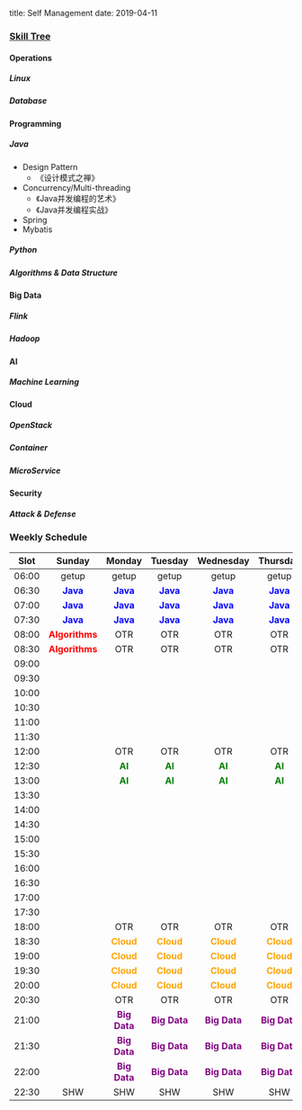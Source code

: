 title: Self Management
date: 2019-04-11

### [Skill Tree](https://github.com/TeamStuQ/skill-map)

#### Operations

##### Linux

##### Database

#### Programming

##### Java

- Design Pattern
  - 《设计模式之禅》
- Concurrency/Multi-threading
  - 《Java并发编程的艺术》
  - 《Java并发编程实战》
- Spring
- Mybatis

##### Python

##### Algorithms & Data Structure

#### Big Data

##### Flink

##### Hadoop

#### AI

##### Machine Learning

#### Cloud

##### OpenStack

##### Container

##### MicroService

#### Security

##### Attack & Defense

### Weekly Schedule

| Slot  |                     Sunday                     |                     Monday                      |                     Tuesday                     |                    Wednesday                    |                    Thursday                     |                  Friday                   |                    Saturday                    |
| :---: | :--------------------------------------------: | :---------------------------------------------: | :---------------------------------------------: | :---------------------------------------------: | :---------------------------------------------: | :---------------------------------------: | :--------------------------------------------: |
| 06:00 |                     getup                      |                      getup                      |                      getup                      |                      getup                      |                      getup                      |                   getup                   |                     getup                      |
| 06:30 |   <span style="color: blue">**Java**</span>    |    <span style="color: blue">**Java**</span>    |    <span style="color: blue">**Java**</span>    |    <span style="color: blue">**Java**</span>    |    <span style="color: blue">**Java**</span>    | <span style="color: blue">**Java**</span> |   <span style="color: blue">**Java**</span>    |
| 07:00 |   <span style="color: blue">**Java**</span>    |    <span style="color: blue">**Java**</span>    |    <span style="color: blue">**Java**</span>    |    <span style="color: blue">**Java**</span>    |    <span style="color: blue">**Java**</span>    | <span style="color: blue">**Java**</span> |   <span style="color: blue">**Java**</span>    |
| 07:30 |   <span style="color: blue">**Java**</span>    |    <span style="color: blue">**Java**</span>    |    <span style="color: blue">**Java**</span>    |    <span style="color: blue">**Java**</span>    |    <span style="color: blue">**Java**</span>    | <span style="color: blue">**Java**</span> |   <span style="color: blue">**Java**</span>    |
| 08:00 | <span style="color: red">**Algorithms**</span> |                       OTR                       |                       OTR                       |                       OTR                       |                       OTR                       |                    OTR                    | <span style="color: red">**Algorithms**</span> |
| 08:30 | <span style="color: red">**Algorithms**</span> |                       OTR                       |                       OTR                       |                       OTR                       |                       OTR                       |                    OTR                    | <span style="color: red">**Algorithms**</span> |
| 09:00 |                                                |                                                 |                                                 |                                                 |                                                 |                                           |                                                |
| 09:30 |                                                |                                                 |                                                 |                                                 |                                                 |                                           |                                                |
| 10:00 |                                                |                                                 |                                                 |                                                 |                                                 |                                           |                                                |
| 10:30 |                                                |                                                 |                                                 |                                                 |                                                 |                                           |                                                |
| 11:00 |                                                |                                                 |                                                 |                                                 |                                                 |                                           |                                                |
| 11:30 |                                                |                                                 |                                                 |                                                 |                                                 |                                           |                                                |
| 12:00 |                                                |                       OTR                       |                       OTR                       |                       OTR                       |                       OTR                       |                    OTR                    |                      OTR                       |
| 12:30 |                                                |    <span style="color: green">**AI**</span>     |    <span style="color: green">**AI**</span>     |    <span style="color: green">**AI**</span>     |    <span style="color: green">**AI**</span>     | <span style="color: green">**AI**</span>  |    <span style="color: green">**AI**</span>    |
| 13:00 |                                                |    <span style="color: green">**AI**</span>     |    <span style="color: green">**AI**</span>     |    <span style="color: green">**AI**</span>     |    <span style="color: green">**AI**</span>     | <span style="color: green">**AI**</span>  |    <span style="color: green">**AI**</span>    |
| 13:30 |                                                |                                                 |                                                 |                                                 |                                                 |                                           |                                                |
| 14:00 |                                                |                                                 |                                                 |                                                 |                                                 |                                           |                                                |
| 14:30 |                                                |                                                 |                                                 |                                                 |                                                 |                                           |                                                |
| 15:00 |                                                |                                                 |                                                 |                                                 |                                                 |                                           |                                                |
| 15:30 |                                                |                                                 |                                                 |                                                 |                                                 |                                           |                                                |
| 16:00 |                                                |                                                 |                                                 |                                                 |                                                 |                                           |                                                |
| 16:30 |                                                |                                                 |                                                 |                                                 |                                                 |                                           |                                                |
| 17:00 |                                                |                                                 |                                                 |                                                 |                                                 |                                           |                                                |
| 17:30 |                                                |                                                 |                                                 |                                                 |                                                 |                                           |                                                |
| 18:00 |                                                |                       OTR                       |                       OTR                       |                       OTR                       |                       OTR                       |                    OTR                    |                      OTR                       |
| 18:30 |                                                |  <span style="color: orange">**Cloud**</span>   |  <span style="color: orange">**Cloud**</span>   |  <span style="color: orange">**Cloud**</span>   |  <span style="color: orange">**Cloud**</span>   |                                           |                                                |
| 19:00 |                                                |  <span style="color: orange">**Cloud**</span>   |  <span style="color: orange">**Cloud**</span>   |  <span style="color: orange">**Cloud**</span>   |  <span style="color: orange">**Cloud**</span>   |                                           |                                                |
| 19:30 |                                                |  <span style="color: orange">**Cloud**</span>   |  <span style="color: orange">**Cloud**</span>   |  <span style="color: orange">**Cloud**</span>   |  <span style="color: orange">**Cloud**</span>   |                                           |                                                |
| 20:00 |                                                |  <span style="color: orange">**Cloud**</span>   |  <span style="color: orange">**Cloud**</span>   |  <span style="color: orange">**Cloud**</span>   |  <span style="color: orange">**Cloud**</span>   |                                           |                                                |
| 20:30 |                                                |                       OTR                       |                       OTR                       |                       OTR                       |                       OTR                       |                                           |                                                |
| 21:00 |                                                | <span style="color: purple">**Big Data**</span> | <span style="color: purple">**Big Data**</span> | <span style="color: purple">**Big Data**</span> | <span style="color: purple">**Big Data**</span> |                                           |                                                |
| 21:30 |                                                | <span style="color: purple">**Big Data**</span> | <span style="color: purple">**Big Data**</span> | <span style="color: purple">**Big Data**</span> | <span style="color: purple">**Big Data**</span> |                                           |                                                |
| 22:00 |                                                | <span style="color: purple">**Big Data**</span> | <span style="color: purple">**Big Data**</span> | <span style="color: purple">**Big Data**</span> | <span style="color: purple">**Big Data**</span> |                                           |                                                |
| 22:30 |                      SHW                       |                       SHW                       |                       SHW                       |                       SHW                       |                       SHW                       |                    SHW                    |                      SHW                       |

